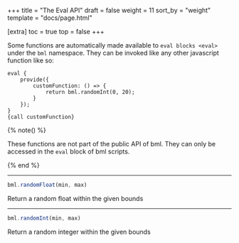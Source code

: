 +++
title = "The Eval API"
draft = false
weight = 11
sort_by = "weight"
template = "docs/page.html"

[extra]
toc = true
top = false
+++

Some functions are automatically made available to `eval blocks
<eval>` under the `bml` namespace. They can be invoked like any other
javascript function like so:

```bml
eval {
    provide({
        customFunction: () => {
            return bml.randomInt(0, 20);
        }
    });
}
{call customFunction}
```

{% note() %}

These functions are not part of the public API of bml. They can only be
accessed in the `eval` block of bml scripts.

{% end %}

------------------------------------------------------------------------

```js
bml.randomFloat(min, max)
```

Return a random float within the given bounds

------------------------------------------------------------------------

```js
bml.randomInt(min, max)
```

Return a random integer within the given bounds
